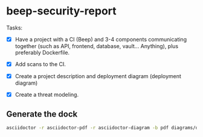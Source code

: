 # beep-security-report

Tasks:

- [X] Have a project with a CI (Beep) and 3-4 components communicating together (such as API, frontend, database, vault... Anything), plus preferably Dockerfile.
- [X] Add scans to the CI.
- [X] Create a project description and deployment diagram (deployment diagram)
- [X] Create a threat modeling.


## Generate the dock

```sh
asciidoctor -r asciidoctor-pdf -r asciidoctor-diagram -b pdf diagrams/deployment.adoc
```
